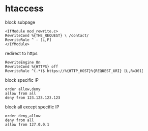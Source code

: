 # htaccess

block subpage
```
<IfModule mod_rewrite.c>
RewriteCond %{THE_REQUEST} \ /contact/
RewriteRule ^ - [L,F]
</IfModule>
```

redirect to https
```
RewriteEngine On
RewriteCond %{HTTPS} off
RewriteRule ^(.*)$ https://%{HTTP_HOST}%{REQUEST_URI} [L,R=301]
```

block specific IP
```
order allow,deny
allow from all
deny from 123.123.123.123
```

block all except specific IP
```
order deny,allow
deny from all
allow from 127.0.0.1
```
